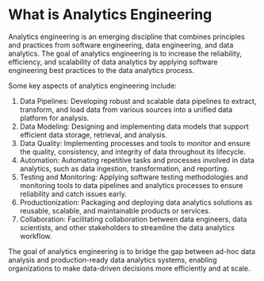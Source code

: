 # What is Analytics Engineering

Analytics engineering is an emerging discipline that combines principles and practices from software engineering, data engineering, and data analytics. The goal of analytics engineering is to increase the reliability, efficiency, and scalability of data analytics by applying software engineering best practices to the data analytics process.

Some key aspects of analytics engineering include:

1. Data Pipelines: Developing robust and scalable data pipelines to extract, transform, and load data from various sources into a unified data platform for analysis.
2. Data Modeling: Designing and implementing data models that support efficient data storage, retrieval, and analysis.
3. Data Quality: Implementing processes and tools to monitor and ensure the quality, consistency, and integrity of data throughout its lifecycle.
4. Automation: Automating repetitive tasks and processes involved in data analytics, such as data ingestion, transformation, and reporting.
5. Testing and Monitoring: Applying software testing methodologies and monitoring tools to data pipelines and analytics processes to ensure reliability and catch issues early.
6. Productionization: Packaging and deploying data analytics solutions as reusable, scalable, and maintainable products or services.
7. Collaboration: Facilitating collaboration between data engineers, data scientists, and other stakeholders to streamline the data analytics workflow.

The goal of analytics engineering is to bridge the gap between ad-hoc data analysis and production-ready data analytics systems, enabling organizations to make data-driven decisions more efficiently and at scale.
